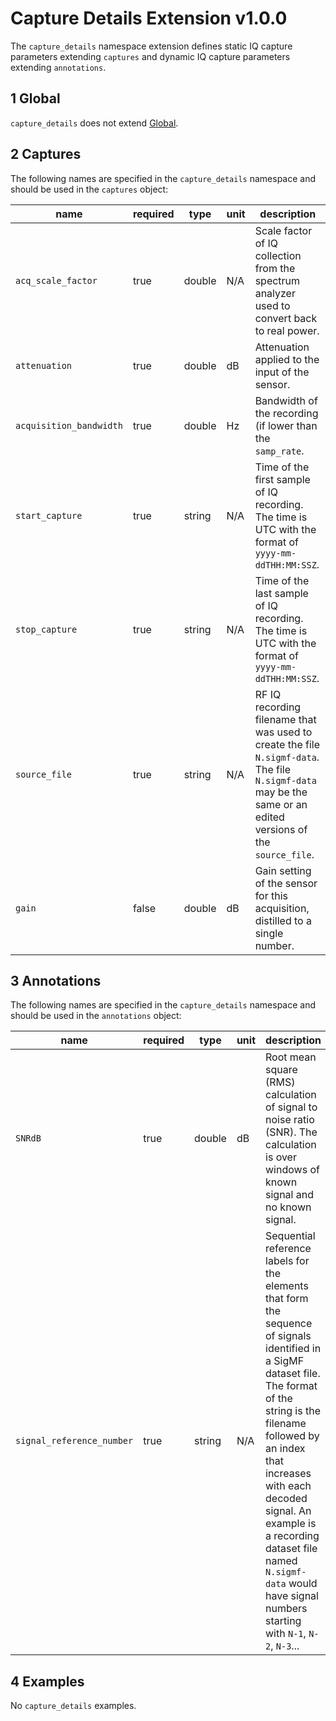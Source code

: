 # Capture Details Extension v1.0.0

The `capture_details` namespace extension defines static IQ capture parameters
extending `captures` and dynamic IQ capture parameters extending `annotations`.

## 1 Global

`capture_details` does not extend [Global](https://github.com/sigmf/SigMF/blob/main/sigmf-spec.md#global-object).

## 2 Captures

The following names are specified in the `capture_details` namespace and should
be used in the `captures` object:

|name|required|type|unit|description|
|----|--------|----|----|-----------|
|`acq_scale_factor`|true|double|N/A|Scale factor of IQ collection from the spectrum analyzer used to convert back to real power.|
|`attenuation`|true|double|dB|Attenuation applied to the input of the sensor.|
|`acquisition_bandwidth`|true|double|Hz|Bandwidth of the recording (if lower than the `samp_rate`.|
|`start_capture`|true|string|N/A|Time of the first sample of IQ recording. The time is UTC with the format of `yyyy-mm-ddTHH:MM:SSZ`.|
|`stop_capture`|true|string|N/A|Time of the last sample of IQ recording. The time is UTC with the format of `yyyy-mm-ddTHH:MM:SSZ`.|
|`source_file`|true|string|N/A|RF IQ recording filename that was used to create the file `N.sigmf-data`.  The file `N.sigmf-data` may be the same or an edited versions of the `source_file`.|
|`gain`|false|double|dB|Gain setting of the sensor for this acquisition, distilled to a single number.|

## 3 Annotations

The following names are specified in the `capture_details` namespace and should be used in the `annotations` object:

|name|required|type|unit|description|
|----|--------|----|----|-----------|
|`SNRdB`|true|double|dB|Root mean square (RMS) calculation of signal to noise ratio (SNR). The calculation is over windows of known signal and no known signal.|
|`signal_reference_number`|true|string|N/A|Sequential reference labels for the elements that form the sequence of signals identified in a SigMF dataset file. The format of the string is the filename followed by an index that increases with each decoded signal.  An example is a recording dataset file named `N.sigmf-data` would have signal numbers starting with `N-1`, `N-2`, `N-3`...|

## 4 Examples

No `capture_details` examples.

